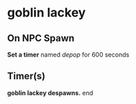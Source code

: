 # goblin lackey


## On NPC Spawn

**Set a timer** named *depop* for 600 seconds


## Timer(s)

**goblin lackey despawns.**
end